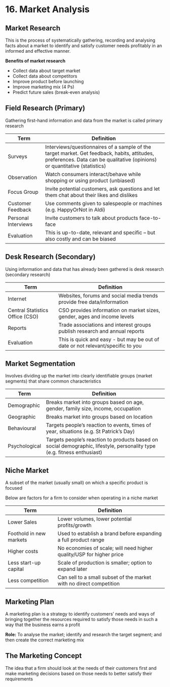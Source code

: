 # 16. Market Analysis

## Market Research

This is the process of systematically gathering, recording and analysing facts about a market to identify and satisfy customer needs profitably in an informed and effective manner.

**Benefits of market research**

- Collect data about target market
- Collect data about competitors
- Improve product before launching
- Improve marketing mix (4 Ps)
- Predict future sales (break-even analysis)

## Field Research (Primary)

Gathering first-hand information and data from the market is called primary research

|Term               |Definition                                                                                                                                                               |
|-------------------|-------------------------------------------------------------------------------------------------------------------------------------------------------------------------|
|Surveys            |Interviews/questionnaires of a sample of the target market. Get feedback, habits, attitudes, preferences. Data can be qualitative (opinions) or quantitative (statistics)|
|Observation        |Watch consumers interact/behave while shopping or using product (unbiased)                                                                                               |
|Focus Group        |Invite potential customers, ask questions and let them chat about their likes and dislikes                                                                               |
|Customer Feedback  |Use comments given to salespeople or machines (e.g. HappyOrNot in Aldi)                                                                                                  |
|Personal Interviews|Invite customers to talk about products face-to-face                                                                                                                     |
|Evaluation         |This is up-to-date, relevant and specific – but also costly and can be biased                                                                                            |

## Desk Research (Secondary)

Using information and data that has already been gathered is desk research (secondary research)

|Term               |Definition                                                                                                                                                               |
|-------------------|-------------------------------------------------------------------------------------------------------------------------------------------------------------------------|
|Internet           |Websites, forums and social media trends provide free data/information                                                                                                   |
|Central Statistics Office (CSO)|CSO provides information on market sizes, gender, ages and income levels                                                                                                 |
|Reports            |Trade associations and interest groups publish research and annual reports                                                                                               |
|Evaluation         |This is quick and easy - but may be out of date or not relevant/specific to you                                                                                          |

## Market Segmentation

Involves dividing up the market into clearly identifiable groups (market segments) that share common characteristics

|Term               |Definition                                                                                                                                                               |
|-------------------|-------------------------------------------------------------------------------------------------------------------------------------------------------------------------|
|Demographic        |Breaks market into groups based on age, gender, family size, income, occupation                                                                                          |
|Geographic         |Breaks market into groups based on location                                                                                                                              |
|Behavioural        |Targets people’s reaction to events, times of year, situations (e.g. St Patrick’s Day)                                                                                   |
|Psychological      |Targets people’s reaction to products based on social demographic, lifestyle, personality type (e.g. fitness enthusiast)                                                 |

## Niche Market

A subset of the market (usually small) on which a specific product is focused

Below are factors for a firm to consider when operating in a niche market

|Term               |Definition                                                                                                                                                               |
|-------------------|-------------------------------------------------------------------------------------------------------------------------------------------------------------------------|
|Lower Sales        |Lower volumes, lower potential profits/growth                                                                                                                            |
|Foothold in new markets|Used to establish a brand before expanding a full product range                                                                                                          |
|Higher costs       |No economies of scale; will need higher quality/USP for higher price                                                                                                     |
|Less start-up capital|Scale of production is smaller; option to expand later                                                                                                                   |
|Less competition   |Can sell to a small subset of the market with no direct competition                                                                                                      |

## Marketing Plan

A marketing plan is a strategy to identify customers’ needs and ways of bringing together the resources required to satisfy those needs in such a way that the business earns a profit

**Role:** To analyse the market; identify and research the target segment; and then create the correct marketing mix

## The Marketing Concept

The idea that a firm should look at the needs of their customers first and make marketing decisions based on those needs to better satisfy their requirements